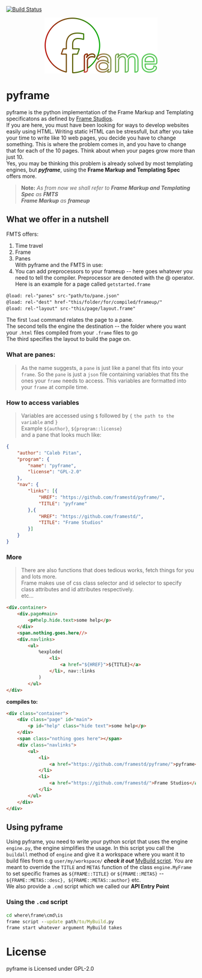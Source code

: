 [![Build Status](https://travis-ci.org/framestd/pyframe.svg?branch=master)](https://travis-ci.org/framestd/pyframe)
<p align="center">
    <img src="https://raw.githubusercontent.com/framestd/pyframe/master/images/frame-text300.png" alt="Frame Logo"/>
</p>

# pyframe  
pyframe is the python implementation of the Frame Markup and Templating specificatons as defined by [Frame Studios](https://framestd.github.io/).  
If you are here, you must have been looking for ways to develop websites easily using HTML. Writing static HTML can be stressfull, but after you take your time to write like 10 web pages, you decide you have to change something. This is where the problem comes in, and you have to change that for each of the 10 pages. Think about when your pages grow more than just 10.  
Yes, you may be thinking this problem is already solved by most templating engines, but **_pyframe_**, using the **Frame Markup and Templating Spec** offers more.  
> **Note:** *As from now we shall refer to **Frame Markup and Templating Spec** as **FMTS***  
> **_Frame Markup_** _as_ **_frameup_**  
## What we offer in a nutshell  
FMTS offers:  
1. Time travel  
2. Frame  
3. Panes  
With pyframe and the FMTS in use:  
1. You can add preprocessors to your frameup -- here goes whatever you need to tell the compiler. Preprocessor are denoted with the &commat; operator. Here is an example for a page called `getstarted.frame`  
```html
@load: rel-"panes" src-"path/to/pane.json"
@load: rel-"dest" href-"this/folder/for/compiled/frameup/"
@load: rel-"layout" src-"this/page/layout.frame"
```  
The first `load` command relates the page to a pane.  
The second tells the engine the destination -- the folder where you want your `.html` files compiled from your `.frame` files to go  
The third specifies the layout to build the page on.  
### What are panes:  
> As the name suggests, a `pane` is just like a panel that fits into your `frame`. So the `pane` is just a `json` file containing variables that fits the ones your `frame` needs to access. This variables are formatted into your `frame` at compile time.  
### How to access variables  
> Variables are accessed using `$` followed by `{` `the path to the variable` and `}`  
> Example `${author}`, `${program::license}`  
> and a pane that looks much like:  
```json
{
    "author": "Caleb Pitan",
    "program": {
        "name": "pyframe",
        "license": "GPL-2.0" 
    },
    "nav": {
        "links": [{
            "HREF": "https://github.com/framestd/pyframe/",
            "TITLE": "pyframe"
        },{
            "HREF": "https://github.com/framestd/",
            "TITLE": "Frame Studios"
        }]
    }
}
```  
### More  
> There are also functions that does tedious works, fetch things for you and lots more.  
> Frame makes use of css class selector and id selector to specify class attributes and id attributes respectively.  
> etc...  
```html
<div.container>
    <div.page#main>
        <p#help.hide.text>some help</p>
    </div>
    <span.nothing.goes.here//>
    <div.navlinks>
        <ul>
            %explode(
                <li>
                    <a href="${HREF}">${TITLE}</a>
                </li>, nav::links
            )
        </ul>
</div>
```
**compiles to:**  
```html
<div class="container">
    <div class="page" id="main">
        <p id="help" class="hide text">some help</p>
    </div>
    <span class="nothing goes here"></span>
    <div class="navlinks">
        <ul>
            <li>
                <a href="https://github.com/framestd/pyframe/">pyframe</a>
            </li>
            <li>
                <a href="https://github.com/framestd/">Frame Studios</a>
            </li>
        </ul>
    </div>
</div>
```  
## Using pyframe  
Using pyframe, you need to write your python script that uses the engine `engine.py`, the engine simplifies the usage. In this script you call the `buildall` method of `engine` and give it a workspace where you want it to build files from e.g `user/my/workspace/` **_check it out_** [MyBuild script](https://github.com/framestd/pyframe/tree/master/blob/scripts/MyBuild.py). You are meant to override the `TITLE` and `METAS` function of the class `engine.MyFrame` to set specific frames as `${FRAME::TITLE}` or `${FRAME::METAS}` -- `${FRAME::METAS::desc}, ${FRAME::METAS::author}` etc.  
We also provide a `.cmd` script which we called our **API Entry Point**  
### Using the `.cmd` script  
```cmd
cd where\frame\cmd\is
frame script --update path/to/MyBuild.py
frame start whatever argument MyBuild takes
```
# License  
pyframe is Licensed under GPL-2.0